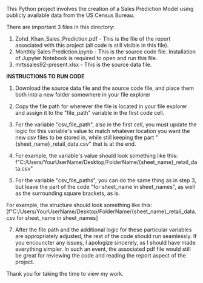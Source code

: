 
This Python project involves the creation of a Sales Prediction Model using publicly available data from the US Census Bureau. 

There are important 3 files in this directory:
1. Zohd_Khan_Sales_Prediction.pdf - This is the file of the report associated with this project (all code is still visible in this file).
2. Monthly Sales Prediction.ipynb - This is the source code file. Installation of Jupyter Notebook  is required to open and run this file.
3. mrtssales92-present.xlsx - This is the source data file. 

**INSTRUCTIONS TO RUN CODE**

1. Download the source data file and the source code file, and place them both into a new folder somewhere in your file explorer
2. Copy the file path for wherever the file is located in your file explorer and assign it to the "file_path" variable in the first code cell. 
3. For the variable "csv_file_path", also in the first cell, you must update the logic for this variable's value to match whatever location you want the new csv files to be stored in, while still keeping the part "{sheet_name}_retail_data.csv" that is at the end.
4. 
   For example, the variable's value should look something like this: f"C:/Users/YourUserName/Desktop/FolderName/{sheet_name}_retail_data.csv"

5. For the variable "csv_file_paths", you can do the same thing as in step 3, but leave the part of the code "for sheet_name in sheet_names", as well as the surrounding square brackets, as is.

  For example, the structure should look something like this: [f"C:/Users/YourUserName/Desktop/FolderName/{sheet_name}_retail_data.csv for sheet_name in sheet_names]

7. After the file path and the additional logic for these particular variables are appropriately adjusted, the rest of the code should run seamlessly. If you encouncter any issues, I apologize sincerely, as I should have made everything simpler. In such an event, the associated pdf file would still be great for reviewing the code and reading the report aspect of the project.

Thank you for taking the time to view my work. 


